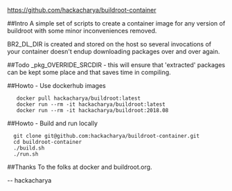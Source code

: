 
https://github.com/hackacharya/buildroot-container

##Intro
A simple set of scripts to create a container image 
for any version of buildroot with some minor 
inconveniences removed. 

BR2_DL_DIR is created and stored on the host so 
several invocations of your container doesn't
endup downloading packages over and over again.

##Todo
\_pkg\_OVERRIDE\_SRCDIR - this will ensure that
'extracted' packages can be kept some place
and that saves time in compiling.


##Howto - Use dockerhub images
```
   docker pull hackacharya/buildroot:latest
   docker run --rm -it hackacharya/buildroot:latest
   docker run --rm -it hackacharya/buildroot:2018.08
```

##Howto - Build and run locally
```
  git clone git@github.com:hackacharya/buildroot-container.git
  cd buildroot-container
  ./build.sh
  ./run.sh
```

##Thanks
To the folks at docker and buildroot.org.


--
hackacharya
